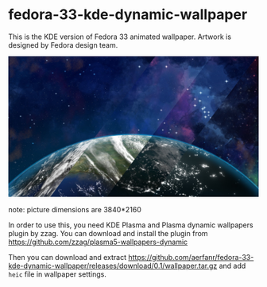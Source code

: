 # fedora-33-kde-dynamic-wallpaper
This is the KDE version of Fedora 33 animated wallpaper.
Artwork is designed by Fedora design team.

![preview](preview1.jpg)

note: picture dimensions are 3840*2160

In order to use this, you need KDE Plasma and Plasma dynamic wallpapers plugin by zzag. You can download and install the plugin from https://github.com/zzag/plasma5-wallpapers-dynamic

Then you can download and extract https://github.com/aerfanr/fedora-33-kde-dynamic-wallpaper/releases/download/0.1/wallpaper.tar.gz and add `heic` file in wallpaper settings.
